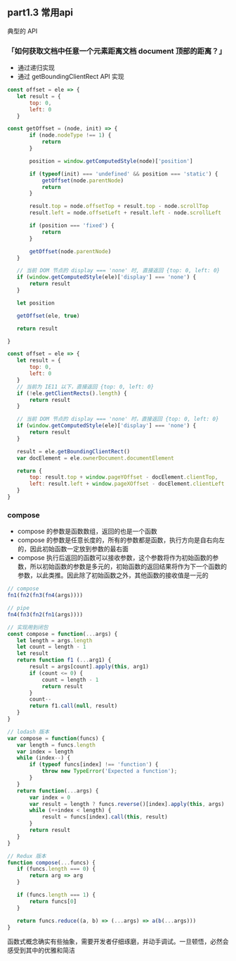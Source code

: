 ## part1.3 常用api
典型的 API

### 「如何获取文档中任意一个元素距离文档 document 顶部的距离？」
* 通过递归实现
* 通过 getBoundingClientRect API 实现

```javaScript
const offset = ele => {
   let result = {
       top: 0,
       left: 0
   }

const getOffset = (node, init) => {
       if (node.nodeType !== 1) {
           return
       }

       position = window.getComputedStyle(node)['position']

       if (typeof(init) === 'undefined' && position === 'static') {
           getOffset(node.parentNode)
           return
       }

       result.top = node.offsetTop + result.top - node.scrollTop
       result.left = node.offsetLeft + result.left - node.scrollLeft

       if (position === 'fixed') {
           return
       }

       getOffset(node.parentNode)
   }

   // 当前 DOM 节点的 display === 'none' 时, 直接返回 {top: 0, left: 0}
   if (window.getComputedStyle(ele)['display'] === 'none') {
       return result
   }

   let position

   getOffset(ele, true)

   return result

}
```

```javaScript
const offset = ele => {
   let result = {
       top: 0,
       left: 0
   }
   // 当前为 IE11 以下，直接返回 {top: 0, left: 0}
   if (!ele.getClientRects().length) {
       return result
   }

   // 当前 DOM 节点的 display === 'none' 时，直接返回 {top: 0, left: 0}
   if (window.getComputedStyle(ele)['display'] === 'none') {
       return result
   }

   result = ele.getBoundingClientRect()
   var docElement = ele.ownerDocument.documentElement

   return {
       top: result.top + window.pageYOffset - docElement.clientTop,
       left: result.left + window.pageXOffset - docElement.clientLeft
   }
}
```
<!-- node.ownerDocument.documentElement 的用法可能大家比较陌生，ownerDocument 是 DOM 节点的一个属性，它返回当前节点的顶层的 document 对象。ownerDocument 是文档，documentElement 是根节点 -->

### compose 
* compose 的参数是函数数组，返回的也是一个函数
* compose 的参数是任意长度的，所有的参数都是函数，执行方向是自右向左的，因此初始函数一定放到参数的最右面
* compose 执行后返回的函数可以接收参数，这个参数将作为初始函数的参数，所以初始函数的参数是多元的，初始函数的返回结果将作为下一个函数的参数，以此类推。因此除了初始函数之外，其他函数的接收值是一元的

```javaScript
// compose
fn1(fn2(fn3(fn4(args))))

// pipe
fn4(fn3(fn2(fn1(args))))

// 实现用到闭包
const compose = function(...args) {
   let length = args.length
   let count = length - 1
   let result
   return function f1 (...arg1) {
       result = args[count].apply(this, arg1)
       if (count <= 0) {
           count = length - 1
           return result
       }
       count--
       return f1.call(null, result)
   }
}

// lodash 版本
var compose = function(funcs) {
   var length = funcs.length
   var index = length
   while (index--) {
       if (typeof funcs[index] !== 'function') {
           throw new TypeError('Expected a function');
       }
   }
   return function(...args) {
       var index = 0
       var result = length ? funcs.reverse()[index].apply(this, args) : args[0]
       while (++index < length) {
           result = funcs[index].call(this, result)
       }
       return result
   }
}

// Redux 版本
function compose(...funcs) {
   if (funcs.length === 0) {
       return arg => arg
   }

   if (funcs.length === 1) {
       return funcs[0]
   }

   return funcs.reduce((a, b) => (...args) => a(b(...args)))
}
```
函数式概念确实有些抽象，需要开发者仔细琢磨，并动手调试。一旦顿悟，必然会感受到其中的优雅和简洁